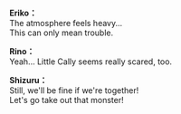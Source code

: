 # 

  
**Eriko：**  
The atmosphere feels heavy...  
This can only mean trouble.  
  
**Rino：**  
Yeah... Little Cally seems really scared, too.  
  
**Shizuru：**  
Still, we'll be fine if we're together!  
Let's go take out that monster!  
